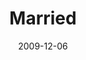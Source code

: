 ---
layout: message
category: message
series: "Typecast"
title: "Married"
date: 2009-12-06
audio-description: "Chuck Mingo shares some principles that will establish healthy marriages."
audio: "http://s3.amazonaws.com/crossroadsaudiomessages/Typecast4.mp3"
audio-title: "Married"
audio-duration: "29&#58;32"
video-description: "Chuck Mingo shares principles that lead to healthy, thriving marriages."
video-title: "Married"
video: "https://s3.amazonaws.com/crossroadsvideomessages/Typecast4.mp4"
video-poster: "https://www.crossroads.net/uploadedfiles/Typecast4-still.jpg"
notes-description: " "
notes: "http://www.crossroads.net/players/media/hq/SN_12_05-06_09.pdf "
notes-title: "Married"
program-description: ""
program: "http://www.crossroads.net/players/media/hq/12_05-06_09Program.pdf"
program-title: "Married"
---